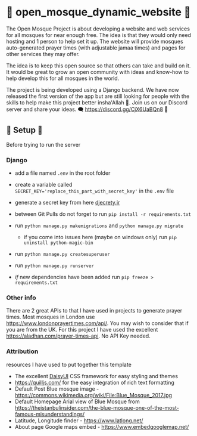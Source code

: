 # 🕋 open_mosque_dynamic_website 🕋
The Open Mosque Project is about developing a website and web services for all mosques for near enough free. The idea is that they would only need hosting and 1 person to help set it up.
The website will provide mosques auto-generated prayer times (with adjustable jamaa times) and pages for other services they may offer. 

The idea is to keep this open source so that others can take and build on it. 
It would be great to grow an open community with ideas and know-how to help develop this for all mosques in the world.

The project is being developed using a Django backend. We have now released the first version of the app but are still looking for people with the skills to help make this project better insha'Allah 🤲.
Join us on our Discord server and share your ideas. 🗨️ https://discord.gg/CjX6UaBQn8 💬

## 🔧 Setup 🔧

Before trying to run the server

### Django

- add a file named `.env` in the root folder
- create a variable called `SECRET_KEY='replace_this_part_with_secret_key'` in the `.env` file
- generate a secret key from here [djecrety.ir](https://djecrety.ir/)
- between Git Pulls do not forget to run `pip install -r requirements.txt`
- run `python manage.py makemigrations` and `python manage.py migrate`
  - if you come into issues here (maybe on windows only) run `pip uninstall python-magic-bin`
- run `python manage.py createsuperuser`
- run `python manage.py runserver`

- *if* new dependencies have been added run `pip freeze > requirements.txt`


### Other info
There are 2 great APIs to that I have used in projects to generate prayer times. Most mosques in London use https://www.londonprayertimes.com/api/. You may wish to consider that if you are from the UK.
For this project I have used the excellent https://aladhan.com/prayer-times-api. No API Key needed.

### Attribution
resources I have used to put together this template
- The excellent [DaisyUI](https://daisyui.com/) CSS framework for easy styling and themes
- https://quilljs.com/ for the easy integration of rich text formatting  
- Default Post Blue mosque image - https://commons.wikimedia.org/wiki/File:Blue_Mosque_2017.jpg
- Default Homepage Arial view of Blue Mosque from https://theistanbulinsider.com/the-blue-mosque-one-of-the-most-famous-misunderstandings/
- Latitude, Longitude finder - https://www.latlong.net/
- About page Google maps embed - https://www.embedgooglemap.net/
